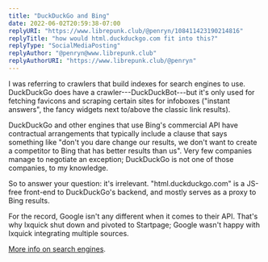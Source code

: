 ```yaml
---
title: "DuckDuckGo and Bing"
date: 2022-06-02T20:59:38-07:00
replyURI: "https://www.librepunk.club/@penryn/108411423190214816"
replyTitle: "how would html.duckduckgo.com fit into this?"
replyType: "SocialMediaPosting"
replyAuthor: "@penryn@www.librepunk.club"
replyAuthorURI: "https://www.librepunk.club/@penryn"
---
```


I was referring to crawlers that build indexes for search engines to use. DuckDuckGo does have a crawler---DuckDuckBot---but it's only used for fetching favicons and scraping certain sites for infoboxes ("instant answers", the fancy widgets next to/above the classic link results).

DuckDuckGo and other engines that use Bing's commercial API have contractual arrangements that typically include a clause that says something like "don't you dare change our results, we don't want to create a competitor to Bing that has better results than us". Very few companies manage to negotiate an exception; DuckDuckGo is not one of those companies, to my knowledge.

So to answer your question: it's irrelevant. "html.duckduckgo.com" is a JS-free front-end to DuckDuckGo's backend, and mostly serves as a proxy to Bing results.

For the record, Google isn't any different when it comes to their API. That's why Ixquick shut down and pivoted to Startpage; Google wasn't happy with Ixquick integrating multiple sources.

[More info on search engines](https://seirdy.one/posts/2021/03/10/search-engines-with-own-indexes/).
